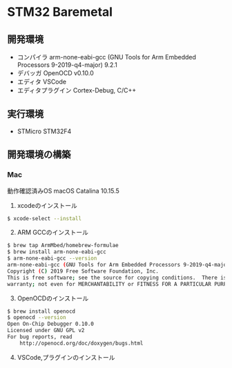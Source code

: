 # STM32 Baremetal

## 開発環境
* コンパイラ arm-none-eabi-gcc (GNU Tools for Arm Embedded Processors 9-2019-q4-major) 9.2.1
* デバッガ OpenOCD v0.10.0
* エディタ VSCode
* エディタプラグイン Cortex-Debug, C/C++

## 実行環境
* STMicro STM32F4

## 開発環境の構築
### Mac

動作確認済みOS macOS Catalina 10.15.5

1. xcodeのインストール
```sh
$ xcode-select --install
```
2. ARM GCCのインストール
```sh
$ brew tap ArmMbed/homebrew-formulae
$ brew install arm-none-eabi-gcc
$ arm-none-eabi-gcc --version
arm-none-eabi-gcc (GNU Tools for Arm Embedded Processors 9-2019-q4-major) 9.2.1 20191025 (release) [ARM/arm-9-branch revision 277599]
Copyright (C) 2019 Free Software Foundation, Inc.
This is free software; see the source for copying conditions.  There is NO
warranty; not even for MERCHANTABILITY or FITNESS FOR A PARTICULAR PURPOSE.
```

3. OpenOCDのインストール
```sh
$ brew install openocd
$ openocd --version
Open On-Chip Debugger 0.10.0
Licensed under GNU GPL v2
For bug reports, read
	http://openocd.org/doc/doxygen/bugs.html
```

4. VSCode,プラグインのインストール
